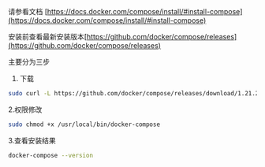 请参看文档 [https://docs.docker.com/compose/install/#install-compose](https://docs.docker.com/compose/install/#install-compose)

安装前查看最新安装版本[https://github.com/docker/compose/releases](https://github.com/docker/compose/releases)

主要分为三步

1. 下载

```sh
sudo curl -L https://github.com/docker/compose/releases/download/1.21.2/docker-compose-$(uname -s)-$(uname -m) -o /usr/local/bin/docker-compose
```

2.权限修改
```sh
sudo chmod +x /usr/local/bin/docker-compose
```

3.查看安装结果

```sh
docker-compose --version
```
